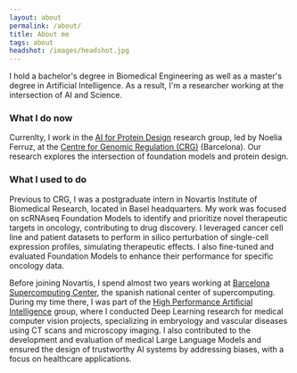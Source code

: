 ```yaml
---
layout: about
permalink: /about/
title: About me
tags: about
headshot: /images/headshot.jpg
---
```


I hold a bachelor's degree in Biomedical Engineering as well as a master's degree in Artificial Intelligence. As a result, I'm a researcher working at the intersection of AI and Science.

### What I do now

Currenlty, I work in the [AI for Protein Design](https://www.aiproteindesign.com/) research group, led by Noelia Ferruz, at the [Centre for Genomic Regulation (CRG)](https://www.crg.eu/) (Barcelona). Our research explores the intersection of foundation models and protein design.


### What I used to do

Previous to CRG, I was a postgraduate intern in Novartis Institute of Biomedical Research, located in Basel headquarters. My work was focused on scRNAseq Foundation Models to identify and prioritize novel therapeutic targets in oncology, contributing to drug discovery. I leveraged cancer cell line and patient datasets to perform in silico perturbation of single-cell expression profiles, simulating therapeutic effects. I also fine-tuned and evaluated Foundation Models to enhance their performance for specific oncology data.

Before joining Novartis, I spend almost two years working at [Barcelona Supercomputing Center](https://www.bsc.es), the spanish national center of supercomputing. During my time there, I was part of the [High Performance Artificial Intelligence](https://hpai.bsc.es/) group, where I conducted Deep Learning research for medical computer vision projects, specializing in embryology and vascular diseases using CT scans and microscopy imaging. I also contributed to the development and evaluation of medical Large Language Models and ensured the design of trustworthy AI systems by addressing biases, with a focus on healthcare applications.



